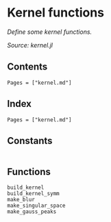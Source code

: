# Kernel functions

*Define some kernel functions.*

*Source: kernel.jl*

## Contents

```@contents
Pages = ["kernel.md"]
```

## Index

```@index
Pages = ["kernel.md"]
```

## Constants

```@docs

```

## Functions

```@docs
build_kernel
build_kernel_symm
make_blur
make_singular_space
make_gauss_peaks
```
